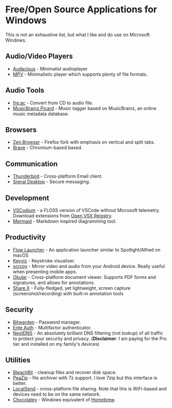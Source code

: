 # Free/Open Source Applications for Windows

This is not an exhaustive list, but what I like and do use on Microsoft Windows.

## Audio/Video Players

- [Audacious](https://audacious-media-player.org/ "Audacious") - Minimalist audioplayer.
- [MPV](https://mpv.io/ "MPV") - Minimalistic player which supports plenty of file formats.

## Audio Tools

- [fre:ac](https://www.freac.org/) - Convert from CD to audio file.
- [MusicBrainz Picard](https://picard.musicbrainz.org/) - Music tagger based on MusicBrainz, an online music metadata database.

## Browsers

- [Zen Browser](https://zen-browser.app/) - Firefox fork with emphasis on vertical and split tabs.
- [Brave](https://brave.com/) - Chromium-based based.

## Communication

- [Thunderbird](https://www.thunderbird.net/en-GB/) - Cross-platform Email client.
- [Signal Desktop](https://signal.org/) - Secure messaging.

## Development

- [VSCodium](https://vscodium.com/) - a FLOSS version of VSCode without Microsoft telemetry. Download extensions from [Open VSX Reigstry](https://open-vsx.org/).
- [Mermaid](https://mermaid.js.org/) - Markdown inspired diagramming tool.

## Productivity

- [Flow Launcher](https://www.flowlauncher.com/) - An application launcher similar to Spotlight/Alfred on macOS
- [Keyviz](https://mularahul.github.io/keyviz/) - Keystroke visualiser.
- [scrcpy](https://github.com/Genymobile/scrcpy) - Mirror video and audio from your Android device. Really useful when presenting mobile apps.
- [Okular](https://okular.kde.org/) - Cross-platform document viewer. Supports PDF forms and signatures, and allows for annotations.
- [Share X](https://getsharex.com/) - Fully-fledged, yet lightweight, screen capture (screenshot/recording) with built-in annotation tools 

## Security

- [Bitwarden](https://bitwarden.com/) - Password manager.
- [Ente Auth](https://ente.io/auth/) - Multifactor authenticator.
- [NextDNS](https://nextdns.io/) - An absolutely brilliant DNS filtering (not lookup) of all traffic to protect your security and privacy. (**Disclaimer**: I am paying for the Pro tier and installed on my family's devices)

## Utilities

- [BleachBit](https://www.bleachbit.org/) - cleanup files and recover disk space.
- [PeaZip](https://peazip.github.io/) - file archiver with 7z support. I love 7zip but this interface is better.
- [LocalSend](https://localsend.org/) - cross-platform file sharing. Note that this is WiFi-based and devices need to be on the same network.
- [Chocolatey](https://community.chocolatey.org/) - Windows equivalent of [Homebrew](https://brew.sh/).

